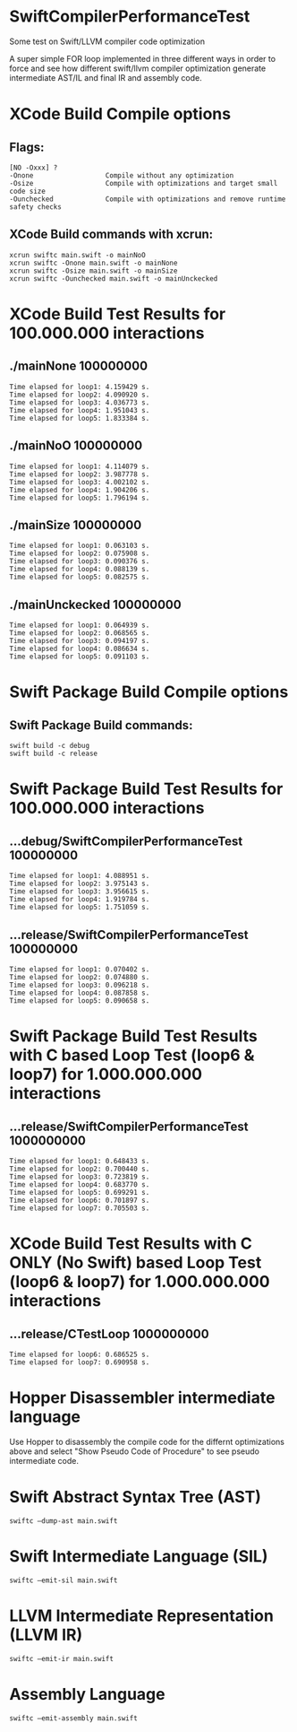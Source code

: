 # SwiftCompilerPerformanceTest
Some test on Swift/LLVM compiler code optimization

A super simple FOR loop implemented in three different ways in order to force and see how different swift/llvm compiler optimization generate intermediate AST/IL and final IR and assembly code.


# XCode Build Compile options

## Flags:
    [NO -Oxxx] ?
    -Onone                  Compile without any optimization
    -Osize                  Compile with optimizations and target small code size
    -Ounchecked             Compile with optimizations and remove runtime safety checks

## XCode Build commands with xcrun:
    xcrun swiftc main.swift -o mainNoO
    xcrun swiftc -Onone main.swift -o mainNone
    xcrun swiftc -Osize main.swift -o mainSize
    xcrun swiftc -Ounchecked main.swift -o mainUnckecked


# XCode Build Test Results for 100.000.000 interactions

## ./mainNone 100000000
    Time elapsed for loop1: 4.159429 s.
    Time elapsed for loop2: 4.090920 s.
    Time elapsed for loop3: 4.036773 s.
    Time elapsed for loop4: 1.951043 s.
    Time elapsed for loop5: 1.833384 s.

## ./mainNoO 100000000
    Time elapsed for loop1: 4.114079 s.
    Time elapsed for loop2: 3.987778 s.
    Time elapsed for loop3: 4.002102 s.
    Time elapsed for loop4: 1.904206 s.
    Time elapsed for loop5: 1.796194 s.

## ./mainSize 100000000
    Time elapsed for loop1: 0.063103 s.
    Time elapsed for loop2: 0.075908 s.
    Time elapsed for loop3: 0.090376 s.
    Time elapsed for loop4: 0.088139 s.
    Time elapsed for loop5: 0.082575 s.

## ./mainUnckecked 100000000
    Time elapsed for loop1: 0.064939 s.
    Time elapsed for loop2: 0.068565 s.
    Time elapsed for loop3: 0.094197 s.
    Time elapsed for loop4: 0.086634 s.
    Time elapsed for loop5: 0.091103 s.

# Swift Package Build Compile options

## Swift Package Build commands:
    swift build -c debug
    swift build -c release


# Swift Package Build Test Results for 100.000.000 interactions

## ...debug/SwiftCompilerPerformanceTest 100000000
    Time elapsed for loop1: 4.088951 s.
    Time elapsed for loop2: 3.975143 s.
    Time elapsed for loop3: 3.956615 s.
    Time elapsed for loop4: 1.919784 s.
    Time elapsed for loop5: 1.751059 s.

## ...release/SwiftCompilerPerformanceTest 100000000
    Time elapsed for loop1: 0.070402 s.
    Time elapsed for loop2: 0.074880 s.
    Time elapsed for loop3: 0.096218 s.
    Time elapsed for loop4: 0.087858 s.
    Time elapsed for loop5: 0.090658 s.

# Swift Package Build Test Results with C based Loop Test (loop6 & loop7) for 1.000.000.000 interactions

## ...release/SwiftCompilerPerformanceTest 1000000000
    Time elapsed for loop1: 0.648433 s.
    Time elapsed for loop2: 0.700440 s.
    Time elapsed for loop3: 0.723819 s.
    Time elapsed for loop4: 0.683770 s.
    Time elapsed for loop5: 0.699291 s.
    Time elapsed for loop6: 0.701897 s.
    Time elapsed for loop7: 0.705503 s.

# XCode Build Test Results with C ONLY (No Swift) based Loop Test (loop6 & loop7) for 1.000.000.000 interactions

## ...release/CTestLoop 1000000000
    Time elapsed for loop6: 0.686525 s.
    Time elapsed for loop7: 0.690958 s.


# Hopper Disassembler intermediate language

Use Hopper to disassembly the compile code for the differnt optimizations above and select "Show Pseudo Code of Procedure" to see pseudo intermediate code.


# Swift Abstract Syntax Tree (AST)

    swiftc –dump-ast main.swift

# Swift Intermediate Language (SIL)

    swiftc –emit-sil main.swift
    
# LLVM Intermediate Representation (LLVM IR)

    swiftc –emit-ir main.swift

# Assembly Language

    swiftc –emit-assembly main.swift


